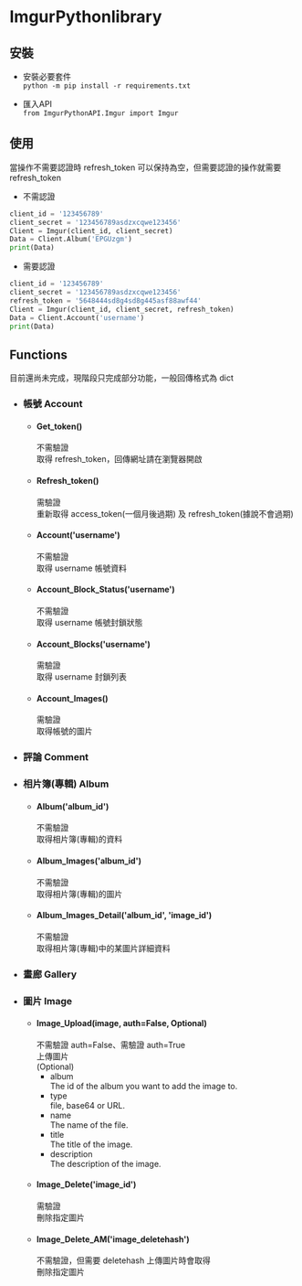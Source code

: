 # ImgurPythonlibrary

## 安裝
   * 安裝必要套件  
    `python -m pip install -r requirements.txt`  
    
   * 匯入API  
    `from ImgurPythonAPI.Imgur import Imgur`
## 使用
當操作不需要認證時 refresh_token 可以保持為空，但需要認證的操作就需要 refresh_token  
* 不需認證
```python
client_id = '123456789'
client_secret = '123456789asdzxcqwe123456'
Client = Imgur(client_id, client_secret)
Data = Client.Album('EPGUzgm')
print(Data)
```
* 需要認證
```python
client_id = '123456789'
client_secret = '123456789asdzxcqwe123456'
refresh_token = '5648444sd8g4sd8g445asf88awf44'
Client = Imgur(client_id, client_secret, refresh_token)
Data = Client.Account('username')
print(Data)
```
## Functions
目前還尚未完成，現階段只完成部分功能，一般回傳格式為 dict

  *  ### 帳號 Account
     *  #### Get_token()
          不需驗證  
          取得 refresh_token，回傳網址請在瀏覽器開啟
     *  #### Refresh_token()
          需驗證  
          重新取得 access_token(一個月後過期) 及 refresh_token(據說不會過期)
     *  #### Account('username')
          不需驗證  
          取得 username 帳號資料
     *  #### Account_Block_Status('username')
          不需驗證  
          取得 username 帳號封鎖狀態
     *  #### Account_Blocks('username')
          需驗證  
          取得 username 封鎖列表
     *  #### Account_Images()
          需驗證  
          取得帳號的圖片
  *  ### 評論 Comment
  *  ### 相片簿(專輯) Album
     *  #### Album('album_id')
          不需驗證  
          取得相片簿(專輯)的資料
     *  #### Album_Images('album_id')
          不需驗證  
          取得相片簿(專輯)的圖片
     *  #### Album_Images_Detail('album_id', 'image_id')
          不需驗證  
          取得相片簿(專輯)中的某圖片詳細資料
  *  ### 畫廊 Gallery
  *  ### 圖片 Image
       *  #### Image_Upload(image, auth=False, Optional)
          不需驗證 auth=False、需驗證 auth=True  
          上傳圖片  
          (Optional)  
             * album  
                The id of the album you want to add the image to.
             * type  
                file, base64 or URL.
             * name  
                The name of the file.
             * title  
                The title of the image.
             * description  
                The description of the image.
       *  #### Image_Delete('image_id')
          需驗證  
          刪除指定圖片
       *  #### Image_Delete_AM('image_deletehash')
          不需驗證，但需要 deletehash 上傳圖片時會取得  
          刪除指定圖片
